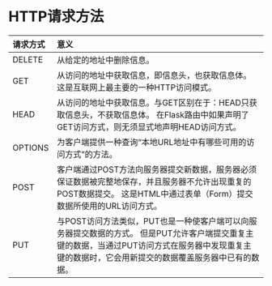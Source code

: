 # HTTP请求方法

| 请求方式 | 意义 |
| :--- | :--- |
| DELETE | 从给定的地址中删除信息。 |
| GET | 从访问的地址中获取信息，即信息头，也获取信息体。 这是互联网上最主要的一种HTTP访问模式。 |
| HEAD | 从访问的地址中获取信息。与GET区别在于：HEAD只获取信息头，不获取信息体。 在Flask路由中如果声明了GET访问方式，则无须显式地声明HEAD访问方式。 |
| OPTIONS | 为客户端提供一种查询“本地URL地址中有哪些可用的访问方式”的方法。 |
| POST | 客户端通过POST方法向服务器提交新数据，服务器必须保证数据被完整地保存，并且服务器不允许出现重复的POST数据提交。 这是HTML中通过表单（Form）提交数据所使用的URL访问方式。 |
| PUT | 与POST访问方法类似，PUT也是一种使客户端可以向服务器提交数据的方式。 但是PUT允许客户端提交重复主键的数据，当通过PUT访问方式在服务器中发现重复主键的数据时，它会用新提交的数据覆盖服务器中已有的数据。 |

